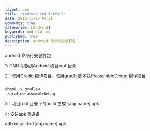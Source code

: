 ```yaml
---
layout: post
title: "android cmd install"
date: 2015-11-07 00:31
comments: true
categories: [Android]
keywords: Android cmd
published: true  
description: android 命令行安装打包
---
```


android 命令行安装打包
<!--more-->

1: CMD  切换到Android 项目root 目录


2：使用Gradle 编译项目，使用gradle 脚本执行assembleDebug 编译项目

``` c++

chmod +x gradlew
./gradlew assembleDebug

``` 
3：项目root 目录下的build 生成 {app name}.apk

4: 安装apk 到设备

adb install bin/{app name}.apk